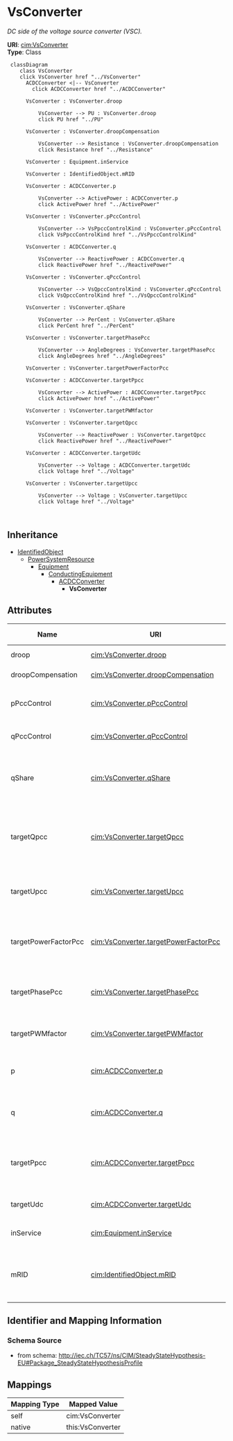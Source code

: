 # VsConverter


_DC side of the voltage source converter (VSC)._





**URI**: [cim:VsConverter](http://iec.ch/TC57/CIM100#VsConverter)<br />
**Type**: Class




```mermaid
 classDiagram
    class VsConverter
    click VsConverter href "../VsConverter"
      ACDCConverter <|-- VsConverter
        click ACDCConverter href "../ACDCConverter"
      
      VsConverter : VsConverter.droop
        
          VsConverter --> PU : VsConverter.droop
          click PU href "../PU"
        
      VsConverter : VsConverter.droopCompensation
        
          VsConverter --> Resistance : VsConverter.droopCompensation
          click Resistance href "../Resistance"
        
      VsConverter : Equipment.inService
        
      VsConverter : IdentifiedObject.mRID
        
      VsConverter : ACDCConverter.p
        
          VsConverter --> ActivePower : ACDCConverter.p
          click ActivePower href "../ActivePower"
        
      VsConverter : VsConverter.pPccControl
        
          VsConverter --> VsPpccControlKind : VsConverter.pPccControl
          click VsPpccControlKind href "../VsPpccControlKind"
        
      VsConverter : ACDCConverter.q
        
          VsConverter --> ReactivePower : ACDCConverter.q
          click ReactivePower href "../ReactivePower"
        
      VsConverter : VsConverter.qPccControl
        
          VsConverter --> VsQpccControlKind : VsConverter.qPccControl
          click VsQpccControlKind href "../VsQpccControlKind"
        
      VsConverter : VsConverter.qShare
        
          VsConverter --> PerCent : VsConverter.qShare
          click PerCent href "../PerCent"
        
      VsConverter : VsConverter.targetPhasePcc
        
          VsConverter --> AngleDegrees : VsConverter.targetPhasePcc
          click AngleDegrees href "../AngleDegrees"
        
      VsConverter : VsConverter.targetPowerFactorPcc
        
      VsConverter : ACDCConverter.targetPpcc
        
          VsConverter --> ActivePower : ACDCConverter.targetPpcc
          click ActivePower href "../ActivePower"
        
      VsConverter : VsConverter.targetPWMfactor
        
      VsConverter : VsConverter.targetQpcc
        
          VsConverter --> ReactivePower : VsConverter.targetQpcc
          click ReactivePower href "../ReactivePower"
        
      VsConverter : ACDCConverter.targetUdc
        
          VsConverter --> Voltage : ACDCConverter.targetUdc
          click Voltage href "../Voltage"
        
      VsConverter : VsConverter.targetUpcc
        
          VsConverter --> Voltage : VsConverter.targetUpcc
          click Voltage href "../Voltage"
        
      
```





## Inheritance
* [IdentifiedObject](IdentifiedObject.md)
    * [PowerSystemResource](PowerSystemResource.md)
        * [Equipment](Equipment.md)
            * [ConductingEquipment](ConductingEquipment.md)
                * [ACDCConverter](ACDCConverter.md)
                    * **VsConverter**



## Attributes


| Name | URI | Cardinality and Range | Description | Inheritance |
| ---  | --- | --- | --- | --- |
| droop | [cim:VsConverter.droop](http://iec.ch/TC57/CIM100#VsConverter.droop) | 0..1 <br />  [PU](PU.md)  | Droop constant | direct |
| droopCompensation | [cim:VsConverter.droopCompensation](http://iec.ch/TC57/CIM100#VsConverter.droopCompensation) | 0..1 <br />  [Resistance](Resistance.md)  | Compensation constant | direct |
| pPccControl | [cim:VsConverter.pPccControl](http://iec.ch/TC57/CIM100#VsConverter.pPccControl) | 1 <br />  [VsPpccControlKind](VsPpccControlKind.md)  | Kind of control of real power and/or DC voltage | direct |
| qPccControl | [cim:VsConverter.qPccControl](http://iec.ch/TC57/CIM100#VsConverter.qPccControl) | 1 <br />  [VsQpccControlKind](VsQpccControlKind.md)  | Kind of reactive power control | direct |
| qShare | [cim:VsConverter.qShare](http://iec.ch/TC57/CIM100#VsConverter.qShare) | 0..1 <br />  [PerCent](PerCent.md)  | Reactive power sharing factor among parallel converters on Uac control | direct |
| targetQpcc | [cim:VsConverter.targetQpcc](http://iec.ch/TC57/CIM100#VsConverter.targetQpcc) | 0..1 <br />  [ReactivePower](ReactivePower.md)  | Reactive power injection target in AC grid, at point of common coupling | direct |
| targetUpcc | [cim:VsConverter.targetUpcc](http://iec.ch/TC57/CIM100#VsConverter.targetUpcc) | 0..1 <br />  [Voltage](Voltage.md)  | Voltage target in AC grid, at point of common coupling | direct |
| targetPowerFactorPcc | [cim:VsConverter.targetPowerFactorPcc](http://iec.ch/TC57/CIM100#VsConverter.targetPowerFactorPcc) | 0..1 <br />  float  | Power factor target at the AC side, at point of common coupling | direct |
| targetPhasePcc | [cim:VsConverter.targetPhasePcc](http://iec.ch/TC57/CIM100#VsConverter.targetPhasePcc) | 0..1 <br />  [AngleDegrees](AngleDegrees.md)  | Phase target at AC side, at point of common coupling | direct |
| targetPWMfactor | [cim:VsConverter.targetPWMfactor](http://iec.ch/TC57/CIM100#VsConverter.targetPWMfactor) | 0..1 <br />  float  | Magnitude of pulse-modulation factor | direct |
| p | [cim:ACDCConverter.p](http://iec.ch/TC57/CIM100#ACDCConverter.p) | 1 <br />  [ActivePower](ActivePower.md)  | Active power at the point of common coupling | [ACDCConverter](ACDCConverter.md) |
| q | [cim:ACDCConverter.q](http://iec.ch/TC57/CIM100#ACDCConverter.q) | 1 <br />  [ReactivePower](ReactivePower.md)  | Reactive power at the point of common coupling | [ACDCConverter](ACDCConverter.md) |
| targetPpcc | [cim:ACDCConverter.targetPpcc](http://iec.ch/TC57/CIM100#ACDCConverter.targetPpcc) | 0..1 <br />  [ActivePower](ActivePower.md)  | Real power injection target in AC grid, at point of common coupling | [ACDCConverter](ACDCConverter.md) |
| targetUdc | [cim:ACDCConverter.targetUdc](http://iec.ch/TC57/CIM100#ACDCConverter.targetUdc) | 0..1 <br />  [Voltage](Voltage.md)  | Target value for DC voltage magnitude | [ACDCConverter](ACDCConverter.md) |
| inService | [cim:Equipment.inService](http://iec.ch/TC57/CIM100#Equipment.inService) | 1 <br />  boolean  | Specifies the availability of the equipment | [Equipment](Equipment.md) |
| mRID | [cim:IdentifiedObject.mRID](http://iec.ch/TC57/CIM100#IdentifiedObject.mRID) | 1 <br />  string  | Master resource identifier issued by a model authority | [IdentifiedObject](IdentifiedObject.md) |









## Identifier and Mapping Information







### Schema Source


* from schema: http://iec.ch/TC57/ns/CIM/SteadyStateHypothesis-EU#Package_SteadyStateHypothesisProfile





## Mappings

| Mapping Type | Mapped Value |
| ---  | ---  |
| self | cim:VsConverter |
| native | this:VsConverter |




